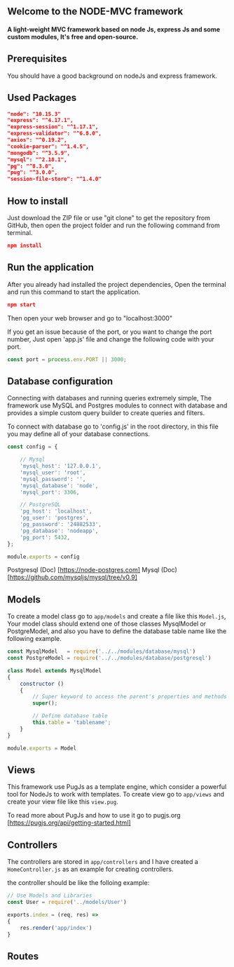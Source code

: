 ## Welcome to the NODE-MVC framework

#### A light-weight MVC framework based on node Js, express Js and some custom modules, It's free and open-source.

## Prerequisites

You should have a good background on nodeJs and express framework.

## Used Packages

``` json
"node": "10.15.3"
"express": "^4.17.1",
"express-session": "^1.17.1",
"express-validator": "^6.8.0",
"axios": "^0.19.2",
"cookie-parser": "^1.4.5",
"mongodb": "^3.5.9",
"mysql": "^2.18.1",
"pg": "^8.3.0",
"pug": "^3.0.0",
"session-file-store": "^1.4.0"
```

## How to install

Just download the ZIP file or use "git clone" to get the repository from GitHub, then open the project folder and run the following command from terminal.

``` json
npm install
```

## Run the application

After you already had installed the project dependencies, Open the terminal and run this command to start the application.

``` json
npm start
```

Then open your web browser and go to "localhost:3000"

If you get an issue because of the port, or you want to change the port number, Just open 'app.js' file and change the following code with your port.

``` js
const port = process.env.PORT || 3000;
```

## Database configuration

Connecting with databases and running queries extremely simple, The framework use MySQL and Postgres modules to connect with database and provides a simple custom query builder to create queries and filters.

To connect with database go to 'config.js' in the root directory, in this file you may define all of your database connections.

``` js
const config = {

	// Mysql
	'mysql_host': '127.0.0.1',
	'mysql_user': 'root',
	'mysql_password': '',
	'mysql_database': 'node',
	'mysql_port': 3306,

	// PostgreSQL
	'pg_host': 'localhost',
	'pg_user': 'postgres',
	'pg_password': '24882533',
	'pg_database': 'nodeapp',
	'pg_port': 5432,
};

module.exports = config
```

Postgresql (Doc) [https://node-postgres.com]
Mysql (Doc) [https://github.com/mysqljs/mysql/tree/v0.9]

## Models

To create a model class go to `app/models` and create a file like this `Model.js`, Your model class should extend one of those classes MysqlModel or PostgreModel, and also you have to define the database table name like the following example.

``` js
const MysqlModel   = require('../../modules/database/mysql')
const PostgreModel = require('../../modules/database/postgresql')

class Model extends MysqlModel 
{
    constructor ()
    {
    	// Super keyword to access the parent's properties and methods
        super();

        // Define database table
        this.table = 'tablename';
    }
}

module.exports = Model
```

## Views

This framework use PugJs as a template engine, which consider a powerful tool for NodeJs to work with templates. 
To create view go to `app/views` and create your view file like this `view.pug`.

To read more about PugJs and how to use it go to pugjs.org 
[https://pugjs.org/api/getting-started.html]



## Controllers

The controllers are stored in `app/controllers` and I have created a `HomeController.js` as an example for creating controllers.

the controller should be like the folloing example:

``` js
// Use Models and Libraries
const User = require('../models/User')

exports.index = (req, res) => 
{   
    res.render('app/index')
}
```

## Routes